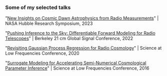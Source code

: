 ### Some of my selected talks

"<a href="../assets/pdf/nhfp23.pdf" target="_blank">New Insights on Cosmic Dawn Astrophysics from Radio Measurements</a>" \| NASA Hubble Research Symposium, 2023

"<a href="../assets/pdf/globalsignal22.pdf" target="_blank">Pushing Inference to the Sky: Differentiable Forward Modeling for Radio Telescopes</a>" \| Berkeley 21 cm Global Signal Conference, 2022

"<a href="../assets/pdf/salf_VII.pdf" target="_blank">Revisiting Gaussian Process Regression for Radio Cosmology</a>" \| Science at Low Frequencies Conference, 2020

"<a href="../assets/pdf/Sci_Low_FreqIII.pdf" target="_blank">Surrogate Modeling for Accelerating Semi-Numerical Cosmological Parameter Inference</a>" \| Science at Low Frequencies Conference, 2016
